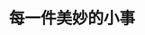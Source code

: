 ---
layout: default
title: "每一件美妙的小事"
new_details:
    title: "每一件美妙的小事"
    location: "地球的某个地方"
    event_time: "2025-6-28"
    early_bird_purchase_deadline: "2024/12/31"
    description: "我是个普通人，拥有看似平凡的家庭、简单的工作，也从来没有做过惊天动地的事。我有一张清单，上面列举了每一件美好的小事。我记录下它们，因为我需要它们，这个故事将从我的童年开始说起，关于我和我身边的那些抑郁症的故事"
    banner_image: "/assets/imgs/works/every-brilliant-thing/banner.png"
    poster_image: "/assets/imgs/works/every-brilliant-thing/poster.png"
---
